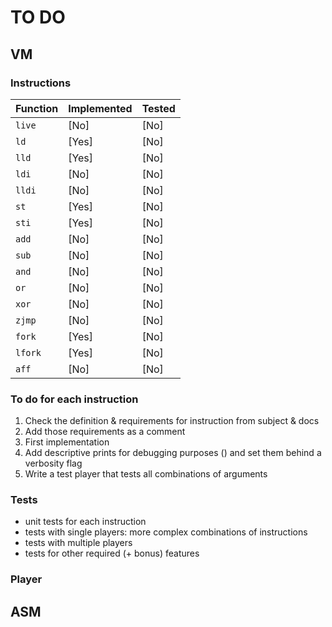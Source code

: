 # TO DO

## VM

### Instructions

|Function|Implemented|Tested
|---------|-------|------|
| `live`  | [No]  | [No] |
| `ld`    | [Yes] | [No] |
| `lld`   | [Yes]  | [No] |
| `ldi`   | [No]  | [No] |
| `lldi`  | [No]  | [No] |
| `st`    | [Yes] | [No] |
| `sti`   | [Yes] | [No] |
| `add`   | [No]  | [No] |
| `sub`   | [No]  | [No] |
| `and`   | [No]  | [No] |
| `or`    | [No]  | [No] |
| `xor`   | [No]  | [No] |
| `zjmp`  | [No]  | [No] |
| `fork`  | [Yes] | [No] |
| `lfork` | [Yes] | [No] |
| `aff`   | [No]  | [No] |

### To do for each instruction

1. Check the definition & requirements for instruction from subject & docs
2. Add those requirements as a comment
3. First implementation
4. Add descriptive prints for debugging purposes () and set them behind a verbosity flag
5. Write a test player that tests all combinations of arguments

### Tests

- unit tests for each instruction
- tests with single players: more complex combinations of instructions
- tests with multiple players
- tests for other required (+ bonus) features

### Player

## ASM
